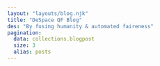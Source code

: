 ```yaml
---
layout: "layouts/blog.njk"
title: "DeSpace QF Blog"
des: "By fusing humanity & automated faireness" 
pagination:
  data: collections.blogpost
  size: 3
  alias: posts
---
```


